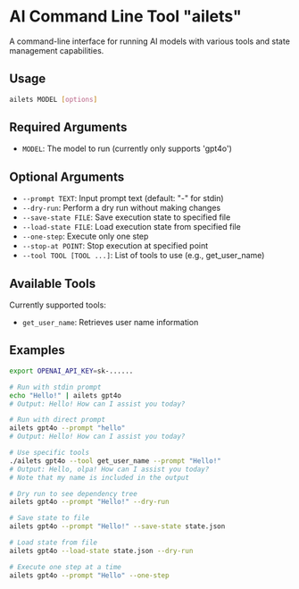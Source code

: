 # AI Command Line Tool "ailets"

A command-line interface for running AI models with various tools and state management capabilities.

## Usage

```bash
ailets MODEL [options]
```

## Required Arguments

- `MODEL`: The model to run (currently only supports 'gpt4o')

## Optional Arguments

- `--prompt TEXT`: Input prompt text (default: "-" for stdin)
- `--dry-run`: Perform a dry run without making changes
- `--save-state FILE`: Save execution state to specified file
- `--load-state FILE`: Load execution state from specified file
- `--one-step`: Execute only one step
- `--stop-at POINT`: Stop execution at specified point
- `--tool TOOL [TOOL ...]`: List of tools to use (e.g., get_user_name)

## Available Tools

Currently supported tools:
- `get_user_name`: Retrieves user name information

## Examples

```bash
export OPENAI_API_KEY=sk-......

# Run with stdin prompt
echo "Hello!" | ailets gpt4o
# Output: Hello! How can I assist you today?

# Run with direct prompt
ailets gpt4o --prompt "hello"
# Output: Hello! How can I assist you today?

# Use specific tools
./ailets gpt4o --tool get_user_name --prompt "Hello!"
# Output: Hello, olpa! How can I assist you today?
# Note that my name is included in the output

# Dry run to see dependency tree
ailets gpt4o --prompt "Hello!" --dry-run

# Save state to file
ailets gpt4o --prompt "Hello!" --save-state state.json

# Load state from file
ailets gpt4o --load-state state.json --dry-run

# Execute one step at a time
ailets gpt4o --prompt "Hello" --one-step
```